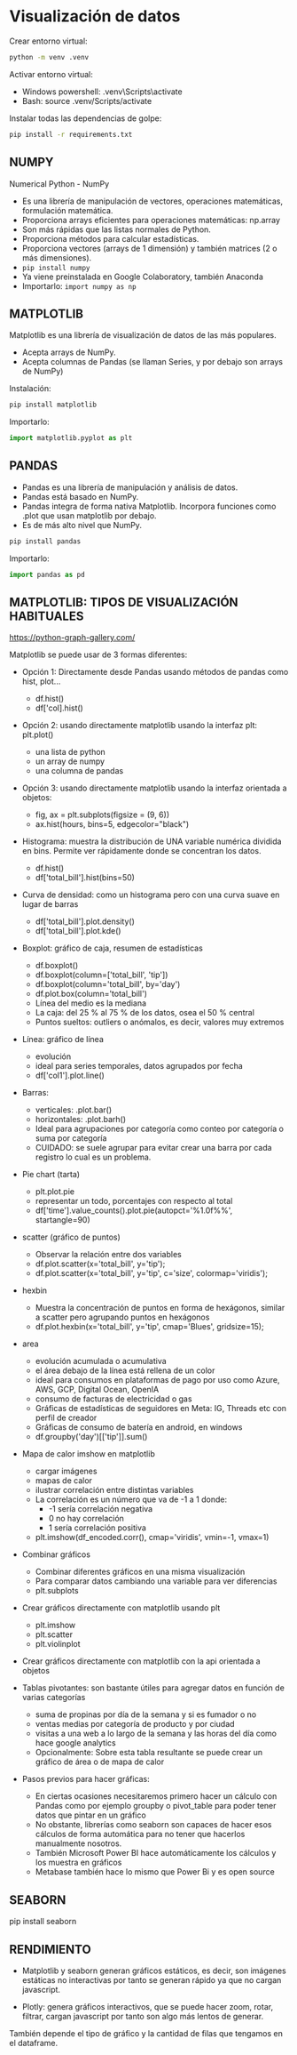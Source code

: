 # Visualización de datos


Crear entorno virtual:

```bash
python -m venv .venv
```

Activar entorno virtual:

* Windows powershell: .venv\Scripts\activate
* Bash: source .venv/Scripts/activate

Instalar todas las dependencias de golpe:

```bash
pip install -r requirements.txt
```

## NUMPY

Numerical Python - NumPy

* Es una librería de manipulación de vectores, operaciones matemáticas, formulación matemática.
* Proporciona arrays eficientes para operaciones matemáticas: np.array
* Son más rápidas que las listas normales de Python.
* Proporciona métodos para calcular estadísticas.
* Proporciona vectores (arrays de 1 dimensión) y también matrices (2 o más dimensiones).
* ``pip install numpy``
* Ya viene preinstalada en Google Colaboratory, también Anaconda
* Importarlo: ``import numpy as np``

## MATPLOTLIB

Matplotlib es una librería de visualización de datos de las más populares.

* Acepta arrays de NumPy.
* Acepta columnas de Pandas (se llaman Series, y por debajo son arrays de NumPy)

Instalación:

```bash
pip install matplotlib
```

Importarlo:

```python
import matplotlib.pyplot as plt
```

## PANDAS

* Pandas es una librería de manipulación y análisis de datos.
* Pandas está basado en NumPy.
* Pandas integra de forma nativa Matplotlib. Incorpora funciones como .plot que usan matplotlib por debajo.
* Es de más alto nivel que NumPy.

```bash
pip install pandas
```

Importarlo:

```python
import pandas as pd
```

## MATPLOTLIB: TIPOS DE VISUALIZACIÓN HABITUALES

https://python-graph-gallery.com/

Matplotlib se puede usar de 3 formas diferentes:

* Opción 1: Directamente desde Pandas usando métodos de pandas como hist, plot...
    * df.hist()
    * df['col].hist()
* Opción 2: usando directamente matplotlib usando la interfaz plt: plt.plot()
    * una lista de python
    * un array de numpy
    * una columna de pandas
* Opción 3: usando directamente matplotlib usando la interfaz orientada a objetos: 
    * fig, ax = plt.subplots(figsize = (9, 6))
    * ax.hist(hours, bins=5, edgecolor="black")


* Histograma: muestra la distribución de UNA variable numérica dividida en bins. Permite ver rápidamente donde se concentran los datos.
    * df.hist()
    * df['total_bill'].hist(bins=50)


* Curva de densidad: como un histograma pero con una curva suave en lugar de barras
    * df['total_bill'].plot.density()
    * df['total_bill'].plot.kde()

* Boxplot: gráfico de caja, resumen de estadísticas
    * df.boxplot()
    * df.boxplot(column=['total_bill', 'tip'])
    * df.boxplot(column='total_bill', by='day')
    * df.plot.box(column='total_bill')
    * Línea del medio es la mediana
    * La caja: del 25 % al 75 % de los datos, osea el 50 % central
    * Puntos sueltos: outliers o anómalos, es decir, valores muy extremos

* Línea: gráfico de línea
    * evolución
    * ideal para series temporales, datos agrupados por fecha
    * df['col1'].plot.line()

* Barras:
    * verticales: .plot.bar()
    * horizontales: .plot.barh()
    * Ideal para agrupaciones por categoría como conteo por categoría o suma por categoría
    * CUIDADO: se suele agrupar para evitar crear una barra por cada registro lo cual es un problema.

* Pie chart (tarta)
    * plt.plot.pie
    * representar un todo, porcentajes con respecto al total
    * df['time'].value_counts().plot.pie(autopct='%1.0f%%', startangle=90)

* scatter (gráfico de puntos)
    * Observar la relación entre dos variables 
    * df.plot.scatter(x='total_bill', y='tip');
    * df.plot.scatter(x='total_bill', y='tip', c='size', colormap='viridis');

* hexbin
    * Muestra la concentración de puntos en forma de hexágonos, similar a scatter pero agrupando puntos en hexágonos
    * df.plot.hexbin(x='total_bill', y='tip', cmap='Blues', gridsize=15);

* area
    * evolución acumulada o acumulativa
    * el área debajo de la línea está rellena de un color
    * ideal para consumos en plataformas de pago por uso como Azure, AWS, GCP, Digital Ocean, OpenIA
    * consumo de facturas de electricidad o gas
    * Gráficas de estadísticas de seguidores en Meta: IG, Threads etc con perfil de creador
    * Gráficas de consumo de batería en android, en windows
    * df.groupby('day')[['tip']].sum()

* Mapa de calor imshow en matplotlib
    * cargar imágenes
    * mapas de calor
    * ilustrar correlación entre distintas variables
    * La correlación es un número que va de -1 a 1 donde:
        * -1 sería correlación negativa
        * 0 no hay correlación
        * 1 sería correlación positiva
    * plt.imshow(df_encoded.corr(), cmap='viridis', vmin=-1, vmax=1)

* Combinar gráficos
    * Combinar diferentes gráficos en una misma visualización
    * Para comparar datos cambiando una variable para ver diferencias
    * plt.subplots




* Crear gráficos directamente con matplotlib usando plt
    * plt.imshow
    * plt.scatter
    * plt.violinplot

* Crear gráficos directamente con matplotlib con la api orientada a objetos



* Tablas pivotantes: son bastante útiles para agregar datos en función de varias categorías
    * suma de propinas por día de la semana y si es fumador o no
    * ventas medias por categoría de producto y por ciudad
    * visitas a una web a lo largo de la semana y las horas del día como hace google analytics
    * Opcionalmente: Sobre esta tabla resultante se puede crear un gráfico de área o de mapa de calor

* Pasos previos para hacer gráficas:
    * En ciertas ocasiones necesitaremos primero hacer un cálculo con Pandas como por ejemplo groupby o pivot_table para poder tener datos que pintar en un gráfico
    * No obstante, librerías como seaborn son capaces de hacer esos cálculos de forma automática para no tener que hacerlos manualmente nosotros.
    * También Microsoft Power BI hace automáticamente los cálculos y los muestra en gráficos
    * Metabase también hace lo mismo que Power Bi y es open source


## SEABORN

pip install seaborn




## RENDIMIENTO

* Matplotlib y seaborn generan gráficos estáticos, es decir, son imágenes estáticas no interactivas por tanto se generan rápido ya que no cargan javascript.

* Plotly: genera gráficos interactivos, que se puede hacer zoom, rotar, filtrar, cargan javascript por tanto son algo más lentos de generar.

También depende el tipo de gráfico y la cantidad de filas que tengamos en el dataframe.